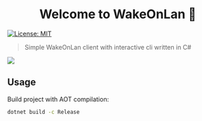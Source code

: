 <h1 align="center">Welcome to WakeOnLan 🎁</h1>
<p>
  <a href="#" target="_blank">
    <img alt="License: MIT" src="https://img.shields.io/badge/License-MIT-yellow.svg" />
  </a>
</p>

> Simple WakeOnLan client with interactive cli written in C#

<img src="https://i.imgur.com/oE3xNy4.png" />

## Usage
Build project with AOT compilation:
```sh
dotnet build -c Release
```
